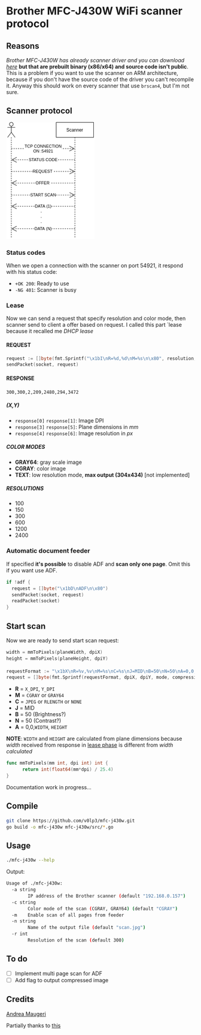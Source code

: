 # Brother MFC-J430W WiFi scanner protocol

## Reasons

_Brother MFC-J430W has already scanner driver and you can download [here](https://support.brother.com/g/b/downloadtop.aspx?c=it&lang=it&prod=mfcj430w_all)_ **but that are prebuilt binary (x86/x64) and source code isn't public**. This is a problem if you want to use the scanner on ARM architecture, because if you don't have the source code of the driver you can't recompile it. Anyway this should work on every scanner that use `brscan4`, but I'm not sure.

## Scanner protocol

![protocol](./docs/protocol.png)

### Status codes

When we open a connection with the scanner on port 54921, it respond with his status code:

- `+OK 200`: Ready to use
- `-NG 401`: Scanner is busy

### Lease

Now we can send a request that specify resolution and color mode, then scanner send to client a offer based on request.
I called this part `lease because it recalled me _DHCP lease_

#### REQUEST

```go
request := []byte(fmt.Sprintf("\x1bI\nR=%d,%d\nM=%s\n\x80", resolution, resolution, mode))
sendPacket(socket, request)
```

#### RESPONSE

`300,300,2,209,2480,294,3472`

##### (X,Y)

- `response[0]` `response[1]`: Image DPI
- `response[3]` `response[5]`: Plane dimensions in _mm_
- `response[4]` `response[6]`: Image resolution in _px_

##### COLOR MODES

- **GRAY64**: gray scale image
- **CGRAY**: color image
- **TEXT**: low resolution mode, **max output (304x434)** [not implemented]

##### RESOLUTIONS

- 100
- 150
- 300
- 600
- 1200
- 2400

### Automatic document feeder

If specified **it's possible** to disable ADF and **scan only one page**.
Omit this if you want use ADF.

```go
if !adf {
  request = []byte("\x1bD\nADF\n\x80")
  sendPacket(socket, request)
  readPacket(socket)
}
```

## Start scan

Now we are ready to send start scan request:

```go
width = mmToPixels(planeWidth, dpiX)
height = mmToPixels(planeHeight, dpiY)

requestFormat := "\x1bX\nR=%v,%v\nM=%s\nC=%s\nJ=MID\nB=50\nN=50\nA=0,0,%d,%d\n\x80"
request = []byte(fmt.Sprintf(requestFormat, dpiX, dpiY, mode, compression, width, height))
```

- **R** = `X_DPI`, `Y_DPI`
- **M** = `CGRAY` or `GRAY64`
- **C** = `JPEG` or `RLENGTH` or `NONE`
- **J** = MID
- **B** = 50 (Brightness?)
- **N** = 50 (Contrast?)
- **A** = 0,0,`WIDTH`, `HEIGHT`

**NOTE**: `WIDTH` and `HEIGHT` are calculated from plane dimensions because _width_ received from response in [lease phase](#lease) is different from _width calculated_

```go
func mmToPixels(mm int, dpi int) int {
      return int(float64(mm*dpi) / 25.4)
}
```

Documentation work in progress...

## Compile

```bash
git clone https://github.com/v0lp3/mfc-j430w.git
go build -o mfc-j430w mfc-j430w/src/*.go
```

## Usage

```bash
./mfc-j430w --help
```

Output:

```bash
Usage of ./mfc-j430w:
  -a string
        IP address of the Brother scanner (default "192.168.0.157")
  -c string
        Color mode of the scan (CGRAY, GRAY64) (default "CGRAY")
  -m    Enable scan of all pages from feeder
  -n string
        Name of the output file (default "scan.jpg")
  -r int
        Resolution of the scan (default 300)
```

## To do

- [ ] Implement multi page scan for ADF
- [ ] Add flag to output compressed image

## Credits

[Andrea Maugeri](https://github.com/v0lp3)

Partially thanks to [this](https://github.com/davidar/mfc7400c/)
